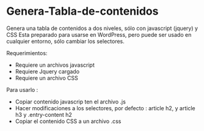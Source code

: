 # Genera-Tabla-de-contenidos
Genera una tabla de contenidos a dos niveles, sólo con javascript (jquery) y CSS
Esta preparado para usarse en WordPress, pero puede ser usado en cualquier entorno, sólo cambiar los selectores.

Requerimientos: 
- Requiere un archivos javascript
- Requiere Jquery cargado
- Requiere un archivo CSS

Para usarlo :
- Copiar contenido javascrip ten el archivo .js
- Hacer modificaciones a los selectores, por defecto : article h2, y article h3 y .entry-content h2
- Copiar el contenido CSS a un archivo .css
